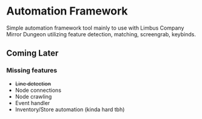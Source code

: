 # Automation Framework
Simple automation framework tool mainly to use with Limbus Company Mirror Dungeon utilizing feature detection, matching, screengrab, keybinds.

## Coming Later

### Missing features
- <s>Line detection</s>
- Node connections
- Node crawling
- Event handler 
- Inventory/Store automation (kinda hard tbh)